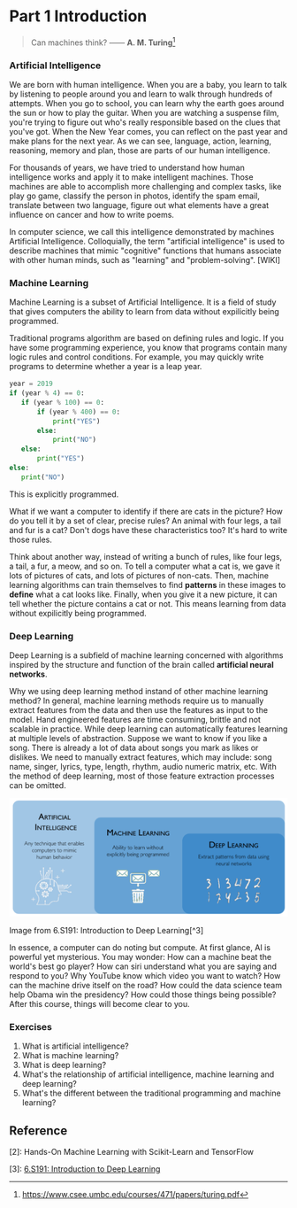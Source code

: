 # Part 1 Introduction

> Can machines think? —— **A. M. Turing**[^1]

### Artificial Intelligence

We are born with human intelligence. When you are a baby, you learn to talk by listening to people around you and learn to walk through hundreds of attempts. When you go to school, you can learn why the earth goes around the sun or how to play the guitar. When you are watching a suspense film, you're trying to figure out who's really responsible based on the clues that you've got. When the New Year comes, you can reflect on the past year and make plans for the next year. As we can see, language, action, learning, reasoning, memory and plan, those are parts of our human intelligence.

For thousands of years, we have tried to understand how human intelligence works and apply it to make intelligent machines. Those machines are able to accomplish more challenging and complex tasks, like play go game, classify the person in photos, identify the spam email, translate between two language, figure out what elements have a great influence on cancer and how to write poems. 

In computer science, we call this intelligence demonstrated by machines Artificial Intelligence. Colloquially, the term "artificial intelligence" is used to describe machines that mimic "cognitive" functions that humans associate with other human minds, such as "learning" and "problem-solving". [WIKI]

### Machine Learning

Machine Learning is a subset of Artificial Intelligence. It is a field of study that gives computers the ability to learn from data without expilicitly being programmed.

Traditional programs algorithm are based on defining rules and logic. If you have some programming experience, you know that programs contain many logic rules and control conditions. For example, you may quickly write programs to determine whether a year is a leap year.

```python
year = 2019
if (year % 4) == 0:
   if (year % 100) == 0:
       if (year % 400) == 0:
           print("YES")
       else:
           print("NO")
   else:
       print("YES")
else:
   print("NO")
```

This is explicitly programmed.



What if we want a computer to identify if there are cats in the picture? How do you tell it by a set of clear, precise rules? An animal with four legs, a tail and fur is a cat? Don't dogs have these characteristics too? It's hard to write those rules. 

Think about another way, instead of writing a bunch of rules, like four legs, a tail, a fur, a meow, and so on. To tell a computer what a cat is, we gave it lots of pictures of cats, and lots of pictures of non-cats. Then, machine learning algorithms can train themselves to find **patterns** in these images to **define** what a cat looks like. Finally, when you give it a new picture, it can tell whether the picture contains a cat or not. This means learning from data without expilicitly being programmed.

### Deep Learning

Deep Learning is a subfield of machine learning concerned with algorithms inspired by the structure and function of the brain called **artificial neural networks**.

Why we using deep learning method instand of other machine learning method? In general, machine learning methods require us to manually extract features from the data and then use the features as input to the model. Hand engineered features are time consuming, brittle and not scalable in practice. While deep learning can automatically features learning at multiple levels of abstraction. Suppose we want to know if you like a song. There is already a lot of data about songs you mark as likes or dislikes. We need to manually extract features, which may include: song name, singer, lyrics, type, length, rhythm, audio numeric matrix, etc. With the method of deep learning, most of those feature extraction processes can be omitted.

![relationship](./img/whatisdp.png)

Image from 6.S191: Introduction to Deep Learning[^3]

In essence, a computer can do noting but compute. At first glance, AI is powerful yet mysterious. You may wonder: How can a machine beat the world's best go player? How can siri understand what you are saying and respond to you?  Why YouTube know which video you want to watch? How can the machine drive itself on the road? How could the data science team help Obama win the presidency? How could those things being possible? After this course, things will become clear to you.

### Exercises

1. What is artificial intelligence?
2. What is machine learning?
3. What is deep learning?
4. What's the relationship of artificial intelligence, machine learning and deep learning?
5. What's the different between the traditional programming and machine learning? 

## Reference

[^1]: https://www.csee.umbc.edu/courses/471/papers/turing.pdf

[2]: Hands-On Machine Learning with Scikit-Learn and TensorFlow

[3]: [6.S191: Introduction to Deep Learning](http://introtodeeplearning.com)